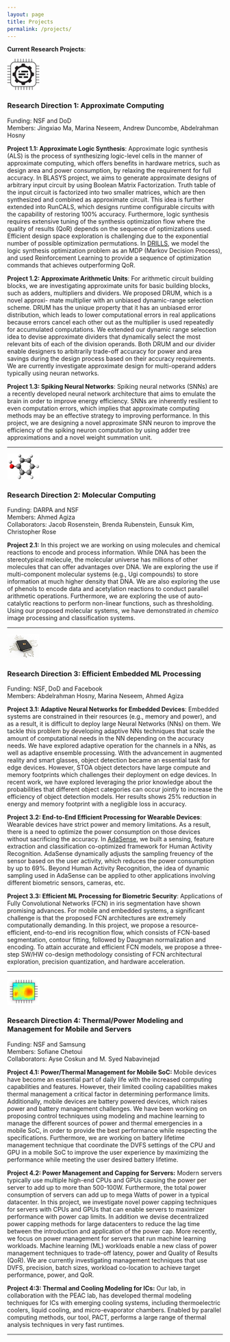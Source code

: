 ```yaml
---
layout: page
title: Projects
permalink: /projects/
---
```


**Current Research Projects**: 

![](approx.png)

### Research Direction 1: Approximate Computing
Funding: NSF and DoD\
Members:  Jingxiao Ma, Marina Neseem, Andrew Duncombe, Abdelrahman Hosny

**Project 1.1: Approximate Logic Synthesis**: Approximate logic synthesis (ALS) is the process of synthesizing logic-level cells in the manner of approximate computing, which offers benefits in hardware metrics, such as design area and power consumption, by relaxing the requirement for full accuracy. In BLASYS project, we aims to generate approximate designs of arbitrary input circuit by using Boolean Matrix Factorization. Truth table of the input circuit is factorized into two smaller matrices, which are then synthesized and combined as approximate circuit. This idea is further extended into RunCALS, which designs runtime configurable circuits with the capability of restoring 100% accuracy.  Furthermore, logic synthesis requires extensive tuning of the synthesis optimization flow where the quality of results (QoR) depends on the sequence of optimizations used. Efficient design space exploration is challenging due to the exponential number of possible optimization permutations. In [DRILLS](https://github.com/scale-lab/DRiLLS), we model the logic synthesis optimization problem as an MDP (Markov Decision Process), and used Reinforcement Learning to provide a sequence of optimization commands that achieves outperforming QoR.

**Project 1.2: Approximate Arithmetic Units**: For arithmetic circuit building blocks, we are investigating approximate units for basic building blocks, such as adders, multipliers and dividers. We proposed DRUM, which is a novel approxi- mate multiplier with an unbiased dynamic-range selection scheme.  DRUM has the unique property that it has an unbiased error distribution, which leads to lower computational errors in real applications because errors cancel each other out as the multiplier is used repeatedly for accumulated computations. We extended our dynamic range selection idea to devise approximate dividers that dynamically select the most relevant bits of each of the division operands.  Both DRUM and our divider enable designers to arbitrarily trade-off accuracy for power and area savings during the design process based on their accuracy requirements. We are currently investigate approximate design for multi-operand adders typically using neuran networks.

**Project 1.3: Spiking Neural Networks**: Spiking neural networks (SNNs) are a recently developed neural network architecture that aims to emulate the brain in order to improve energy efficiency. SNNs are inherently resilient to even computation errors, which implies that approximate computing methods may be an effective strategy to improving performance. In this project, we are designing a novel approximate SNN neuron to improve the efficiency of the spiking neuron computation by using adder tree approximations and a novel weight summation unit.

---

![](chem.png)

### Research Direction 2: Molecular Computing
Funding: DARPA and NSF\
Members: Ahmed Agiza\
Collaborators: Jacob Rosenstein, Brenda Rubenstein, Eunsuk Kim, Christopher Rose

**Project 2.1:** In this project we are working on using molecules and chemical reactions to encode and process information. While DNA has been the stereotypical molecule, the molecular universe has millions of other molecules that can offer advantages over DNA. We are exploring the use if multi-component molecular systems (e.g., Ugi compounds) to store information at much higher density that DNA. We are also exploring the use of phenols to encode data and acetylation reactions to conduct parallel arithmetic operations.  Furthermore, we are exploring the use of auto-catalytic reactions to perform non-linear functions, such as thresholding. Using our proposed molecular systems, we have demonstrated *in chemico* image processing and classification systems.

--- 
![](AI.png)

### Research Direction 3: Efficient Embedded ML Processing
Funding: NSF, DoD and Facebook\
Members: Abdelrahman Hosny, Marina Neseem, Ahmed Agiza

**Project 3.1: Adaptive Neural Networks for Embedded Devices**: Embedded systems are constrained in their resources (e.g., memory and power), and as a result, it is difficult to deploy large Neural Networks (NNs) on them. We tackle this problem by developing adaptive NNs techniques that scale the amount of computational needs in the NN depending on the accuracy needs. We have explored adaptive operation for the channels in a NNs, as well as adaptive ensemble processing. With the advancement in augmented reality and smart glasses, object detection became an essential task for edge devices. However, STOA object detectors have large compute and memory footprints which challenges their deployment on edge devices. In recent work, we have explored leveraging the prior knowledge about the probabilities that different object categories can occur jointly to increase the efficiency of object detection models. Her results shows 25% reduction in energy and memory footprint with a negligible loss in accuracy.

**Project 3.2: End-to-End Efficient Processing for Wearable Devices**: Wearable devices have strict power and memory limitations. As a result, there is a need to optimize the power consumption on those devices without sacrificing the accuracy. In [AdaSense](https://ieeexplore.ieee.org/document/9218568), we built a sensing, feature extraction and classification co-optimized framework for Human Activity Recognition. AdaSense dynamically adjusts the sampling freuency of the sensor based on the user activity, which reduces the power consumption by up to 69%. Beyond Human Activity Recognition, the idea of dynamic sampling used in AdaSense can be applied to other applications involving different biometric sensors, cameras, etc.

**Project 3.3: Efficient ML Processing for Biometric Security**: Applications of Fully Convolutional Networks (FCN) in iris segmentation have shown promising advances. For mobile and embedded systems, a significant challenge is that the proposed FCN architectures are extremely computationally demanding. In this project, we propose a resource-efficient, end-to-end iris recognition flow, which consists of FCN-based segmentation, contour fitting, followed by Daugman normalization and encoding. To attain accurate and efficient FCN models, we propose a three-step SW/HW co-design methodology consisting of FCN architectural exploration, precision quantization, and hardware acceleration.

--- 
![](hotspot.png)

### Research Direction 4: Thermal/Power Modeling and Management for Mobile and Servers
Funding: NSF and Samsung\
Members: Sofiane Chetoui \
Collaborators: Ayse Coskun and M. Syed Nabavinejad

**Project 4.1: Power/Thermal Management for Mobile SoC:** Mobile devices have become an essential part of daily life with the increased computing capabilities and features. However, their limited cooling capabilities makes thermal management a critical factor in determining performance limits. Additionally, mobile devices are battery powered devices, which raises power and battery management challenges. We have been working on proposing  control techniques using modeling and machine learning to manage the different sources of power and thermal emergencies in a mobile SoC, in order to provide the best performance while respecting the  specifications. Furthermore, we are working on  battery lifetime management technique that coordinate the DVFS settings of the CPU and GPU in a mobile SoC to improve the user experience by maximizing the performance while meeting the user desired battery lifetime.

**Project 4.2: Power Management and Capping for Servers:** Modern servers typically use multiple high-end CPUs and GPUs causing the power per server to add up to more than 500-100W.  Furthermore, the total power consumption of servers can add up to mega Watts of power in a typical datacenter.  In this project, we investigate novel power capping techniques for servers with CPUs and GPUs that can enable servers to maximizer performance with power cap limits. In addition we devise decentralized power capping methods for large datacenters to reduce the lag time between the introduction and application of the power cap. More recently, we focus on power management for servers that run machine learning workloads. Machine learning (ML) workloads enable a new class of power management techniques to trade-off latency, power and Quality of Results (QoR). We are currently investigating management techniques that use DVFS, precision, batch sizes, workload co-location to achieve target performance, power, and QoR.


**Project 4:3: Thermal and Cooling Modeling for ICs:** Our lab, in collaboration with the PEAC lab, has developed thermal modeling techniques for ICs with emerging cooling systems, including thermoelectric coolers, liquid cooling, and micro-evaporator chambers.  Enabled by parallel computing methods, our tool, PACT, performs a large range of thermal analysis techniques in very fast runtimes. 

----
